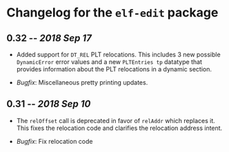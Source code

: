 # Changelog for the `elf-edit` package

## 0.32 -- *2018 Sep 17*

  * Added support for `DT_REL` PLT relocations.  This includes 3 new
    possible `DynamicError` error values and a new `PLTEntries tp`
    datatype that provides information about the PLT relocations in a
    dynamic section.

  * *Bugfix*: Miscellaneous pretty printing updates.


## 0.31 -- *2018 Sep 10*

  * The `relOffset` call is deprecated in favor of `relAddr` which
    replaces it.  This fixes the relocation code and clarifies the
    relocation address intent.

  * *Bugfix*: Fix relocation code

